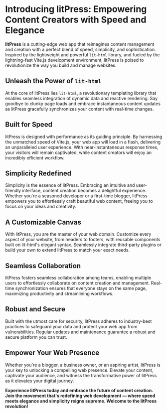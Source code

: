 # Introducing litPress: Empowering Content Creators with Speed and Elegance

**litPress** is a cutting-edge web app that reimagines content management and creation with a perfect blend of speed, simplicity, and sophistication. Inspired by the lightweight and powerful `lit-html` library, and fueled by the lightning-fast Vite.js development environment, litPress is poised to revolutionize the way you build and manage websites.

## Unleash the Power of `lit-html`

At the core of litPress lies `lit-html`, a revolutionary templating library that enables seamless integration of dynamic data and reactive rendering. Say goodbye to clunky page loads and embrace instantaneous content updates as litPress gracefully synchronizes your content with real-time changes.

## Built for Speed

litPress is designed with performance as its guiding principle. By harnessing the unmatched speed of Vite.js, your web app will load in a flash, delivering an unparalleled user experience. With near-instantaneous response times, your visitors will remain captivated, while content creators will enjoy an incredibly efficient workflow.

## Simplicity Redefined

Simplicity is the essence of litPress. Embracing an intuitive and user-friendly interface, content creation becomes a delightful experience. Whether you're a seasoned developer or a first-time blogger, litPress empowers you to effortlessly craft beautiful web content, freeing you to focus on your ideas and creativity.

## A Customizable Canvas

With litPress, you are the master of your web domain. Customize every aspect of your website, from headers to footers, with reusable components built on lit-html's elegant syntax. Seamlessly integrate third-party plugins or build your own to extend litPress to match your exact needs.

## Seamless Collaboration

litPress fosters seamless collaboration among teams, enabling multiple users to effortlessly collaborate on content creation and management. Real-time synchronization ensures that everyone stays on the same page, maximizing productivity and streamlining workflows.

## Robust and Secure

Built with the utmost care for security, litPress adheres to industry-best practices to safeguard your data and protect your web app from vulnerabilities. Regular updates and maintenance guarantee a robust and secure platform you can trust.

## Empower Your Web Presence

Whether you're a blogger, a business owner, or an aspiring artist, litPress is your key to unlocking a compelling web presence. Elevate your content, captivate your audience, and witness the transformative power of litPress as it elevates your digital journey.

**Experience litPress today and embrace the future of content creation. Join the movement that's redefining web development — where speed meets elegance and simplicity reigns supreme. Welcome to the litPress revolution!**
